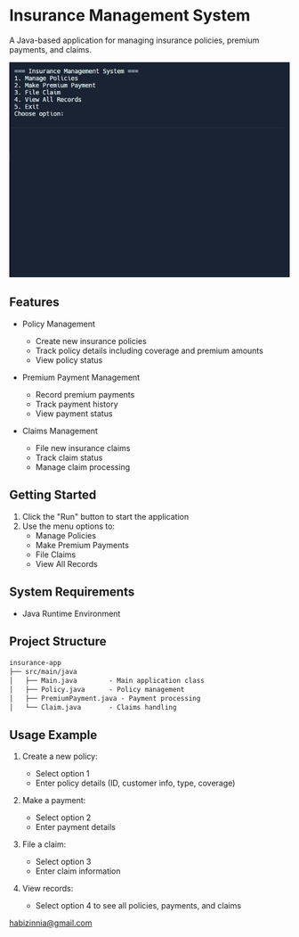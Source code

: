 
# Insurance Management System

A Java-based application for managing insurance policies, premium payments, and claims.

![Insurance Management System](1.png)


## Features

- Policy Management
  - Create new insurance policies
  - Track policy details including coverage and premium amounts
  - View policy status

- Premium Payment Management
  - Record premium payments
  - Track payment history
  - View payment status

- Claims Management
  - File new insurance claims
  - Track claim status
  - Manage claim processing

## Getting Started

1. Click the "Run" button to start the application
2. Use the menu options to:
   - Manage Policies
   - Make Premium Payments
   - File Claims
   - View All Records

## System Requirements

- Java Runtime Environment

## Project Structure

```
insurance-app
├── src/main/java
│   ├── Main.java        - Main application class
│   ├── Policy.java      - Policy management
│   ├── PremiumPayment.java - Payment processing
│   └── Claim.java       - Claims handling
```

## Usage Example

1. Create a new policy:
   - Select option 1
   - Enter policy details (ID, customer info, type, coverage)

2. Make a payment:
   - Select option 2
   - Enter payment details

3. File a claim:
   - Select option 3
   - Enter claim information

4. View records:
   - Select option 4 to see all policies, payments, and claims


habizinnia@gmail.com